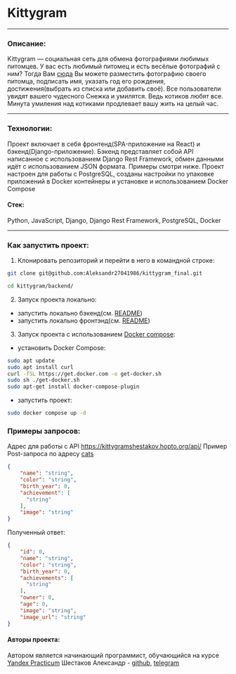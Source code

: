 # Kittygram

***
### Описание:
Kittygram — социальная сеть для обмена фотографиями любимых питомцев. 
У вас есть любимый питомец и есть весёлые фотографий с ним? Тогда Вам [сюда](https://kittygramshestakov.hopto.org)
Вы можете разместить фотографию своего питомца, подписать имя, указать год его рождения, достижения(выбрать из списка или добавить своё).
Все пользователи увидят вашего чудесного Снежка и умилятся. Ведь котиков любят все. 
Минута умиления над котиками продлевает вашу жить на целый час. 
***
### Технологии:
Проект включает в себя фронтенд(SPA-приложение на React) и бэкенд(Django-приложение). 
Бэкенд представляет собой API написанное с использованием Django Rest Framework, обмен данными идёт с использованием JSON формата. Примеры смотри ниже.
Проект настроен для работы с PostgreSQL, созданы настройки по упаковке приложений в Docker контейнеры и установке и использованием Docker Compose
#### Стек:
Python, JavaScript, Django, Django Rest Framework, PostgreSQL, Docker
***
###  
### Как запустить проект:

1. Клонировать репозиторий и перейти в него в командной строке:

```bash
git clone git@github.com:Aleksandr27041986/kittygram_final.git
```

```bash
cd kittygram/backend/
```

2. Запуск проекта локально:
 - запустить локально бэкенд(см. [README](./backend/README.md))
 - запустить локально фронтэнд(см. [README](./frontend/README.md))

3. Запуск проекта с использованием [Docker compose](https://hub.docker.com/):
 - установить Docker Compose:
```bash
sudo apt update
sudo apt install curl
curl -fSL https://get.docker.com -o get-docker.sh
sudo sh ./get-docker.sh
sudo apt-get install docker-compose-plugin 
```
 - запустить проект:
```bash
sudo docker compose up -d
```

### Примеры запросов:

Адрес для работы с API https://kittygramshestakov.hopto.org/api/
Пример Post-запроса по адресу [cats](https://kittygramshestakov.hopto.org/api/cats/)
```json
{
    "name": "string",
    "color": "string",
    "birth_year": 0,
    "achievement": [
      "string"
    ],
    "image": "string"
}
```
Полученный ответ:
```json
{
    "id": 0,
    "name": "string",
    "color": "string",
    "birth_year": 0,
    "achievements": [
      "string"
    ],
    "owner": 0,
    "age": 0,
    "image": "string",
    "image_url": "string"
}
```

#### Авторы проекта:
Автором является начинающий программист, обучающийся на курсе [Yandex Practicum](https://practicum.yandex.ru/)
Шестаков Александр - [github](https://github.com/Aleksandr27041986), [telegram](https://t.me/Sanila270486)

